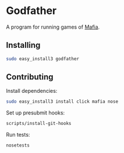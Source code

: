 # Godfather

A program for running games of [Mafia](http://wiki.mafiascum.net/).


## Installing

```sh
sudo easy_install3 godfather
```


## Contributing

Install dependencies:
```sh
sudo easy_install3 install click mafia nose
```

Set up presubmit hooks:
```sh
scripts/install-git-hooks
```

Run tests:
```sh
nosetests
```
